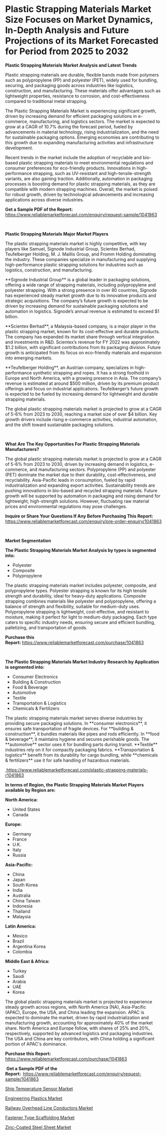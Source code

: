 <p><h1>Plastic Strapping Materials Market Size Focuses on Market Dynamics, In-Depth Analysis and Future Projections of its Market Forecasted for Period from 2025 to 2032</h1></p><p><strong>Plastic Strapping Materials Market Analysis and Latest Trends</strong></p>
<p><p>Plastic strapping materials are durable, flexible bands made from polymers such as polypropylene (PP) and polyester (PET), widely used for bundling, securing, and packaging goods across industries like logistics, construction, and manufacturing. These materials offer advantages such as lightweight properties, resistance to corrosion, and cost-effectiveness compared to traditional metal strapping.</p><p>The Plastic Strapping Materials Market is experiencing significant growth, driven by increasing demand for efficient packaging solutions in e-commerce, manufacturing, and logistics sectors. The market is expected to grow at a CAGR of 10.7% during the forecast period, fueled by advancements in material technology, rising industrialization, and the need for sustainable packaging options. Emerging economies are contributing to this growth due to expanding manufacturing activities and infrastructure development.</p><p>Recent trends in the market include the adoption of recyclable and bio-based plastic strapping materials to meet environmental regulations and consumer preferences for eco-friendly products. Innovations in high-performance strapping, such as UV-resistant and high-tensile-strength variants, are also gaining traction. Additionally, automation in packaging processes is boosting demand for plastic strapping materials, as they are compatible with modern strapping machines. Overall, the market is poised for robust growth, driven by technological advancements and increasing applications across diverse industries.</p></p>
<p><strong>Get a Sample PDF of the Report:&nbsp;</strong> <a href="https://www.reliablemarketforecast.com/enquiry/request-sample/1041863?utm_campaign=2173&utm_medium=2&utm_source=Github&utm_content=ia&utm_term=25012025&utm_id=plastic-strapping-materials">https://www.reliablemarketforecast.com/enquiry/request-sample/1041863</a></p>
<p>&nbsp;</p>
<p><strong>Plastic Strapping Materials Major Market Players</strong></p>
<p><p>The plastic strapping materials market is highly competitive, with key players like Samuel, Signode Industrial Group, Scientex Berhad, Teufelberger Holding, M. J. Maillis Group, and Fromm Holding dominating the industry. These companies specialize in manufacturing and supplying high-performance plastic strapping solutions for industries such as logistics, construction, and manufacturing.</p><p>**Signode Industrial Group** is a global leader in packaging solutions, offering a wide range of strapping materials, including polypropylene and polyester strapping. With a strong presence in over 80 countries, Signode has experienced steady market growth due to its innovative products and strategic acquisitions. The company’s future growth is expected to be driven by increasing demand for sustainable packaging solutions and automation in logistics. Signode’s annual revenue is estimated to exceed $1 billion.</p><p>**Scientex Berhad**, a Malaysia-based company, is a major player in the plastic strapping market, known for its cost-effective and durable products. The company has expanded its market share through vertical integration and investments in R&D. Scientex’s revenue for FY 2022 was approximately $1.2 billion, with significant contributions from its packaging division. Future growth is anticipated from its focus on eco-friendly materials and expansion into emerging markets.</p><p>**Teufelberger Holding**, an Austrian company, specializes in high-performance synthetic strapping and ropes. It has a strong foothold in Europe and North America, with a growing presence in Asia. The company’s revenue is estimated at around $500 million, driven by its premium product offerings and focus on industrial applications. Teufelberger’s future growth is expected to be fueled by increasing demand for lightweight and durable strapping materials.</p><p>The global plastic strapping materials market is projected to grow at a CAGR of 5-6% from 2023 to 2030, reaching a market size of over $4 billion. Key growth drivers include rising e-commerce activities, industrial automation, and the shift toward sustainable packaging solutions.</p></p>
<p>&nbsp;</p>
<p><strong>What Are The Key Opportunities For Plastic Strapping Materials Manufacturers?</strong></p>
<p><p>The global plastic strapping materials market is projected to grow at a CAGR of 5-6% from 2023 to 2030, driven by increasing demand in logistics, e-commerce, and manufacturing sectors. Polypropylene (PP) and polyester (PET) dominate the market due to their durability, cost-effectiveness, and recyclability. Asia-Pacific leads in consumption, fueled by rapid industrialization and expanding export activities. Sustainability trends are pushing innovations in bio-based and recycled strapping materials. Future growth will be supported by automation in packaging and rising demand for lightweight, high-strength solutions. However, fluctuating raw material prices and environmental regulations may pose challenges.</p></p>
<p><strong>Inquire or Share Your Questions If Any Before Purchasing This Report:</strong> <a href="https://www.reliablemarketforecast.com/enquiry/pre-order-enquiry/1041863?utm_campaign=2173&utm_medium=2&utm_source=Github&utm_content=ia&utm_term=25012025&utm_id=plastic-strapping-materials">https://www.reliablemarketforecast.com/enquiry/pre-order-enquiry/1041863</a></p>
<p>&nbsp;</p>
<p><strong>Market Segmentation</strong></p>
<p><strong>The Plastic Strapping Materials Market Analysis by types is segmented into:</strong></p>
<p><ul><li>Polyester</li><li>Composite</li><li>Polypropylene</li></ul></p>
<p><p>The plastic strapping materials market includes polyester, composite, and polypropylene types. Polyester strapping is known for its high tensile strength and durability, ideal for heavy-duty applications. Composite strapping combines materials like polyester and polypropylene, offering a balance of strength and flexibility, suitable for medium-duty uses. Polypropylene strapping is lightweight, cost-effective, and resistant to moisture, making it perfect for light to medium-duty packaging. Each type caters to specific industry needs, ensuring secure and efficient bundling, palletizing, and transportation of goods.</p></p>
<p><strong>Purchase this Report:&nbsp;</strong><a href="https://www.reliablemarketforecast.com/purchase/1041863?utm_campaign=2173&utm_medium=2&utm_source=Github&utm_content=ia&utm_term=25012025&utm_id=plastic-strapping-materials">https://www.reliablemarketforecast.com/purchase/1041863</a></p>
<p>&nbsp;</p>
<p><strong>The Plastic Strapping Materials Market Industry Research by Application is segmented into:</strong></p>
<p><ul><li>Consumer Electronics</li><li>Building & Construction</li><li>Food & Beverage</li><li>Automotive</li><li>Textile</li><li>Transportation & Logistics</li><li>Chemicals & Fertilizers</li></ul></p>
<p><p>The plastic strapping materials market serves diverse industries by providing secure packaging solutions. In **consumer electronics**, it ensures safe transportation of fragile devices. For **building & construction**, it bundles materials like pipes and rods efficiently. In **food & beverage**, it maintains hygiene and secures perishable goods. The **automotive** sector uses it for bundling parts during transit. **Textile** industries rely on it for compactly packaging fabrics. **Transportation & logistics** benefit from its durability for cargo bundling, while **chemicals & fertilizers** use it for safe handling of hazardous materials.</p></p>
<p><a href="https://www.reliablemarketforecast.com/plastic-strapping-materials-r1041863?utm_campaign=2173&utm_medium=2&utm_source=Github&utm_content=ia&utm_term=25012025&utm_id=plastic-strapping-materials">&nbsp;https://www.reliablemarketforecast.com/plastic-strapping-materials-r1041863</a></p>
<p><strong>In terms of Region, the Plastic Strapping Materials Market Players available by Region are:</strong></p>
<p>
    <p> <strong> North America: </strong>
        <ul>
            <li>United States</li>
            <li>Canada</li>
        </ul>
        </p> 
    <p> <strong> Europe: </strong>
        <ul>
            <li>Germany</li>
            <li>France</li>
            <li>U.K.</li>
            <li>Italy</li>
            <li>Russia</li>
        </ul>
        </p> 
    <p> <strong> Asia-Pacific: </strong>
        <ul>
            <li>China</li>
            <li>Japan</li>
            <li>South Korea</li>
            <li>India</li>
            <li>Australia</li>
            <li>China Taiwan</li>
            <li>Indonesia</li>
            <li>Thailand</li>
            <li>Malaysia</li>
        </ul>
        </p> 
    <p> <strong> Latin America: </strong>
        <ul>
            <li>Mexico</li>
            <li>Brazil</li>
            <li>Argentina Korea</li>
            <li>Colombia</li>
        </ul>
        </p> 
    <p> <strong> Middle East & Africa: </strong>
        <ul>
            <li>Turkey</li>
            <li>Saudi</li>
            <li>Arabia</li>
            <li>UAE</li>
            <li>Korea</li>
        </ul>
    </p>
    </p>
<p><p>The global plastic strapping materials market is projected to experience steady growth across regions, with North America (NA), Asia-Pacific (APAC), Europe, the USA, and China leading the expansion. APAC is expected to dominate the market, driven by rapid industrialization and manufacturing growth, accounting for approximately 40% of the market share. North America and Europe follow, with shares of 25% and 20%, respectively, supported by advanced logistics and packaging industries. The USA and China are key contributors, with China holding a significant portion of APAC's dominance.</p></p>
<p><strong>Purchase this Report: </strong><a href="https://www.reliablemarketforecast.com/purchase/1041863?utm_campaign=2173&utm_medium=2&utm_source=Github&utm_content=ia&utm_term=25012025&utm_id=plastic-strapping-materials">https://www.reliablemarketforecast.com/purchase/1041863</a></p>
<p>&nbsp;<strong>Get a Sample PDF of the Report:&nbsp;&nbsp;</strong><a href="https://www.reliablemarketforecast.com/enquiry/request-sample/1041863?utm_campaign=2173&utm_medium=2&utm_source=Github&utm_content=ia&utm_term=25012025&utm_id=plastic-strapping-materials">https://www.reliablemarketforecast.com/enquiry/request-sample/1041863</a></p>
<p><strong></strong></p>
<p><p><a href="https://www.linkedin.com/pulse/current-valuation-of46-cagr-report-provides-thorough-utzec?utm_campaign=2173&utm_medium=2&utm_source=Github&utm_content=ia&utm_term=25012025&utm_id=plastic-strapping-materials">Ship Temperature Sensor Market</a></p><p><a href="https://github.com/GenaGaines34/Market-Research-Report-List-1/blob/main/engineering-plastics-market.md?utm_campaign=2173&utm_medium=2&utm_source=Github&utm_content=ia&utm_term=25012025&utm_id=plastic-strapping-materials">Engineering Plastics Market</a></p><p><a href="https://www.linkedin.com/pulse/comprehensive-analysis-railway-overhead-line-conductors-rwpmf?utm_campaign=2173&utm_medium=2&utm_source=Github&utm_content=ia&utm_term=25012025&utm_id=plastic-strapping-materials">Railway Overhead Line Conductors Market</a></p><p><a href="https://www.linkedin.com/pulse/fastener-type-scaffolding-market-insights-revenue-forecast-cirhe?utm_campaign=2173&utm_medium=2&utm_source=Github&utm_content=ia&utm_term=25012025&utm_id=plastic-strapping-materials">Fastener Type Scaffolding Market</a></p><p><a href="https://www.linkedin.com/pulse/global-zinc-coated-steel-sheet-market-focus-product-type-g2ymc?utm_campaign=2173&utm_medium=2&utm_source=Github&utm_content=ia&utm_term=25012025&utm_id=plastic-strapping-materials">Zinc-Coated Steel Sheet Market</a></p></p>
